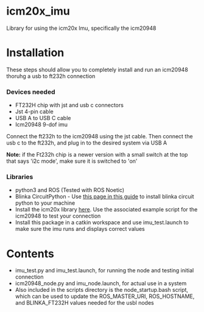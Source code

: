 # icm20x_imu
Library for using the icm20x Imu, specifically the icm20948

# Installation
These steps should allow you to completely install and run an icm20948 thoruhg a usb to ft232h connection

### Devices needed
* FT232H chip with jst and usb c connectors
* Jst 4-pin cable
* USB A to USB C cable
* Icm20948 9-dof imu

Connect the ft232h to the icm20948 using the jst cable. Then connect the usb c to the ft232h, and plug in to the desired system via USB A

**Note:** if the Ft232h chip is a newer version with a small switch at the top that says 'i2c mode', make sure it is switched to 'on'

### Libraries
* python3 and ROS (Tested with ROS Noetic)
* Blinka CircuitPython - Use [this page in this guide](https://learn.adafruit.com/circuitpython-on-any-computer-with-ft232h/linux) to install blinka circuit python to your machine
* Install the icm20x library [here](https://github.com/adafruit/Adafruit_CircuitPython_ICM20X). Use the associated example script for the icm20948 to test your connection
* Install this package in a catkin workspace and use imu_test.launch to make sure the imu runs and displays correct values

# Contents
* imu_test.py and imu_test.launch, for running the node and testing initial connection
* icm20948_node.py and imu_node.launch, for actual use in a system
* Also included in the scripts directory is the node_startup.bash script, which can be used to update the ROS_MASTER_URI, ROS_HOSTNAME, and BLINKA_FT232H values needed for the usbl nodes 

